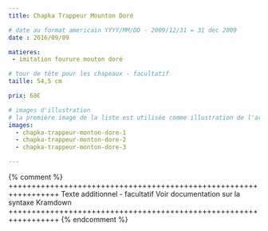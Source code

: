 ```yaml
---
title: Chapka Trappeur Mounton Doré

# date au format americain YYYY/MM/DD - 2009/12/31 = 31 dec 2009
date : 2016/09/09

matieres:
 - imitation fourure mouton doré

# tour de tête pour les chapeaux - facultatif
taille: 54,5 cm

prix: 68€

# images d'illustration
# la première image de la liste est utilisée comme illustration de l'article dans les pages de listing.
images:
  - chapka-trappeur-monton-dore-1
  - chapka-trappeur-monton-dore-2
  - chapka-trappeur-monton-dore-3

---
```

{% comment %} +++++++++++++++++++++++++++++++++++++++++++++++++++++++++++++++++
              Texte additionnel - facultatif
              Voir documentation sur la syntaxe Kramdown
+++++++++++++++++++++++++++++++++++++++++++++++++++++++++++++++++ {% endcomment %}
